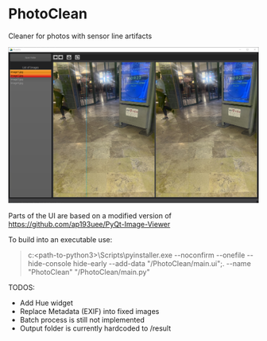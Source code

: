 # PhotoClean

Cleaner for photos with sensor line artifacts

![Screenshot_1](/icons/Screenshot1.png?raw=true "App Screenshot")

Parts of the UI are based on a modified version of https://github.com/ap193uee/PyQt-Image-Viewer

To build into an executable use:
>c:\<path-to-python3>\Scripts\pyinstaller.exe --noconfirm --onefile --hide-console hide-early --add-data "<path-to-project>/PhotoClean/main.ui";. --name "PhotoClean" "<path-to-project>/PhotoClean/main.py"

TODOS:
- Add Hue widget
- Replace Metadata (EXIF) into fixed images
- Batch process is still not implemented
- Output folder is currently hardcoded to <images>/result


